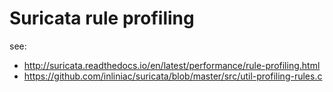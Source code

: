 # Suricata rule profiling

see:

* http://suricata.readthedocs.io/en/latest/performance/rule-profiling.html
* https://github.com/inliniac/suricata/blob/master/src/util-profiling-rules.c
